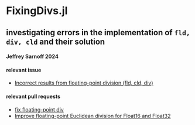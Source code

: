 # FixingDivs.jl
## investigating errors in the implementation of `fld, div, cld` and their solution
#### Jeffrey Sarnoff 2024

#### relevant issue
- [Incorrect results from floating-point division (fld, cld, div)](https://github.com/JuliaLang/julia/issues/49450)
#### relevant pull requests
- [fix floating-point div](https://github.com/JuliaLang/julia/pull/49561)
- [Improve floating-point Euclidean division for Float16 and Float32](https://github.com/JuliaLang/julia/pull/49637)


